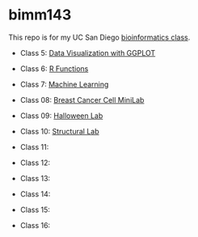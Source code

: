 # bimm143
This repo is for my UC San Diego [bioinformatics class](https://bioboot.github.io/bimm143_F24/).


- Class 5: [Data Visualization with GGPLOT](https://github.com/mfava10/bimm143/blob/main/class05/lab_5.pdf)
  
- Class 6: [R Functions](https://github.com/mfava10/bimm143/blob/main/lab6/class6.pdf)
  
- Class 7: [Machine Learning](https://github.com/mfava10/bimm143/blob/main/class07/class-7.pdf)
  
- Class 08: [Breast Cancer Cell MiniLab](https://github.com/mfava10/bimm143/blob/main/class08/class-8.pdf)
  
- Class 09: [Halloween Lab](https://github.com/mfava10/bimm143/blob/main/class09_files/class09.pdf)
  
- Class 10: [Structural Lab](https://github.com/mfava10/bimm143/blob/main/class10/class10.pdf)
  
- Class 11:

- Class 12:

- Class 13:

- Class 14:

- Class 15:

- Class 16: 
